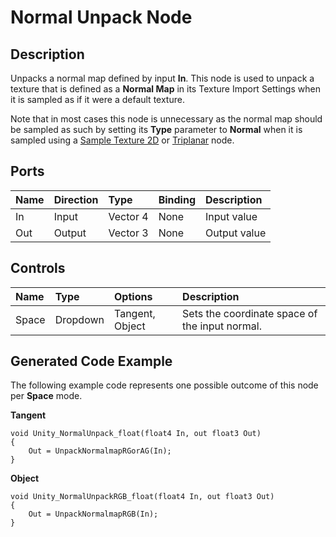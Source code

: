 # Normal Unpack Node

## Description

Unpacks a normal map defined by input **In**. This node is used to unpack a texture that is defined as a **Normal Map** in its Texture Import Settings when it is sampled as if it were a default texture.

Note that in most cases this node is unnecessary as the normal map should be sampled as such by setting its **Type** parameter to **Normal** when it is sampled using a [Sample Texture 2D](Sample-Texture-2D-Node) or [Triplanar](Triplanar-Node) node.

## Ports

| Name        | Direction           | Type  | Binding | Description |
|:------------ |:-------------|:-----|:---|:---|
| In      | Input | Vector 4 | None | Input value |
| Out | Output      |    Vector 3 | None | Output value |

## Controls

| Name        | Type           | Options  | Description |
|:------------ |:-------------|:-----|:---|
| Space      | Dropdown | Tangent, Object | Sets the coordinate space of the input normal. |

## Generated Code Example

The following example code represents one possible outcome of this node per **Space** mode.

**Tangent**

```
void Unity_NormalUnpack_float(float4 In, out float3 Out)
{
    Out = UnpackNormalmapRGorAG(In);
}
```

**Object**

```
void Unity_NormalUnpackRGB_float(float4 In, out float3 Out)
{
    Out = UnpackNormalmapRGB(In);
}
```
